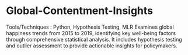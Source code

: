 # Global-Contentment-Insights

Tools/Techniques : Python, Hypothesis Testing, MLR
Examines global happiness trends from 2015 to 2019,
identifying key well-being factors through
comprehensive statistical analysis.
It includes hypothesis testing and outlier assessment
to provide actionable insights for policymakers.
